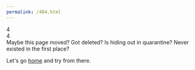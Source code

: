 ```yaml
---
permalink: /404.html
---
```

<!-- purple x moss 2020 -->

<head>
  <link href="https://fonts.googleapis.com/css2?family=Nunito+Sans:wght@600;900&display=swap" rel="stylesheet">
  <script src="https://kit.fontawesome.com/4b9ba14b0f.js" crossorigin="anonymous"></script>
</head>
<body>
  <div class="mainbox">
    <div class="err">4</div>
    <i class="far fa-question-circle fa-spin"></i>
    <div class="err2">4</div>
    <div class="msg">Maybe this page moved? Got deleted? Is hiding out in quarantine? Never existed in the first place?<p>Let's go <a href="#">home</a> and try from there.</p></div>
      </div>
